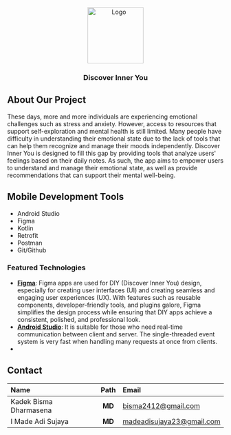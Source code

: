 <a id="readme-top"></a>

<!-- PROJECT LOGO -->
<br />
<div align="center">
  <a href="https://github.com/othneildrew/Best-README-Template">
    <img src="src/main/res/drawable/logo_diy.png" alt="Logo" width="130" height="130">
  </a>

  <h3 align="center">Discover Inner You</h3>

  <p align="center">
  </p>
</div>

<!-- ABOUT THE PROJECT -->

## **About Our Project**

These days, more and more individuals are experiencing emotional challenges such as stress and anxiety. However, access to resources that support self-exploration and mental health is still limited. Many people have difficulty in understanding their emotional state due to the lack of tools that can help them recognize and manage their moods independently. Discover Inner You is designed to fill this gap by providing tools that analyze users' feelings based on their daily notes. As such, the app aims to empower users to understand and manage their emotional state, as well as provide recommendations that can support their mental well-being.

## **Mobile Development Tools**

- Android Studio
- Figma
- Kotlin
- Retrofit
- Postman
- Git/Github

### Featured Technologies

- **[Figma](https://www.figma.com/)**: Figma apps are used for DIY (Discover Inner You) design, especially for creating user interfaces (UI) and creating seamless and engaging user experiences (UX). With features such as reusable components, developer-friendly tools, and plugins galore, Figma simplifies the design process while ensuring that DIY apps achieve a consistent, polished, and professional look.
- **[Android Studio](https://developer.android.com/studio)**: It is suitable for those who need real-time communication between client and server. The single-threaded event system is very fast when handling many requests at once from clients.
- 
## Contact

| Name                  |  Path  | Email                     |
| :------------------- | :----: | :------------------------ |
| Kadek Bisma Dharmasena	  | **MD** | bisma2412@gmail.com   |
| I Made Adi Sujaya	  | **MD** | madeadisujaya23@gmail.com      |
